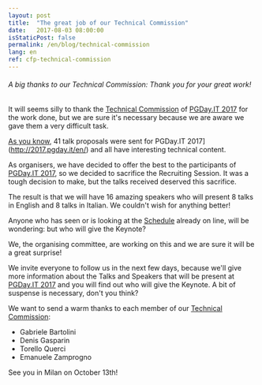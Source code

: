 ```yaml
---
layout: post
title:  "The great job of our Technical Commission"
date:   2017-08-03 08:00:00
isStaticPost: false
permalink: /en/blog/technical-commission
lang: en
ref: cfp-technical-commission
---
```


<h6>A big thanks to our Technical Commission: Thank you for your great work!</h6>

It will seems silly to thank the [Technical Commission](http://2017.pgday.it/it/team/) of [PGDay.IT 2017](http://2017.pgday.it/en/) 
for the work done, but we are sure it's necessary because we are aware we gave them a very difficult task.

[As you know](http://2017.pgday.it/en/blog/cfp-closed), 41 talk proposals were sent for PGDay.IT 2017](http://2017.pgday.it/en/) and all have interesting technical content.

As organisers, we have decided to offer the best to the participants of [PGDay.IT 2017](http://2017.pgday.it/en/), so we decided to sacrifice the Recruiting Session. It was a tough decision to make, but the talks received deserved this sacrifice.

The result is that we will have 16 amazing speakers who will present 8 talks in English and 8 talks in Italian.
We couldn't wish for anything better!

Anyone who has seen or is looking at the [Schedule](http://2017.pgday.it/en/schedule/) already on line, will be wondering: but who will give the Keynote?

We, the organising committee, are working on this and we are sure it will be a great surprise!

We invite everyone to follow us in the next few days, because we'll give more information about the Talks and Speakers that will 
be present at [PGDay.IT 2017](http://2017.pgday.it/en/) and you will find out who will give the Keynote. A bit of suspense 
is necessary, don't you think?

We want to send a warm thanks to each member of our [Technical Commission](http://2017.pgday.it/en/team/):

* Gabriele Bartolini
* Denis Gasparin
* Torello Querci
* Emanuele Zamprogno

See you in Milan on October 13th!
